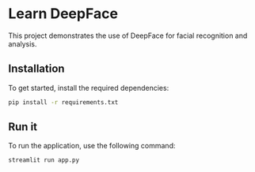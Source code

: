 # Learn DeepFace


This project demonstrates the use of DeepFace for facial recognition and analysis.

## Installation

To get started, install the required dependencies:
```bash
pip install -r requirements.txt
```

## Run it

To run the application, use the following command:
```bash
streamlit run app.py
```

